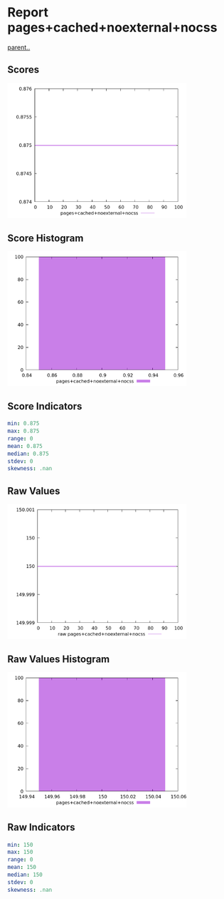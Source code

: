 # Report pages+cached+noexternal+nocss

[parent..](./..)  


## Scores

![score](./score.png)  

## Score Histogram

![hist](./hist.png)  

## Score Indicators

```yaml
min: 0.875
max: 0.875
range: 0
mean: 0.875
median: 0.875
stdev: 0
skewness: .nan

```

## Raw Values

![raw](./raw.png)  

## Raw Values Histogram

![raw hist](./raw_hist.png)  

## Raw Indicators

```yaml
min: 150
max: 150
range: 0
mean: 150
median: 150
stdev: 0
skewness: .nan

```

<style>
  img {
    max-width: 80%;
  }
</style>
      
